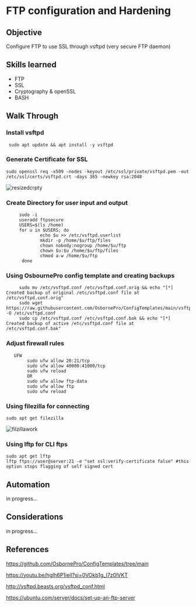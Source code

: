 # FTP configuration and Hardening

## Objective
Configure FTP to use SSL through vsftpd (very secure FTP daemon)

## Skills learned
- FTP
- SSL
- Cryptography & openSSL
- BASH

## Walk Through
### Install vsftpd
```
 sudo apt update && apt install -y vsftpd
```
### Generate Certificate for SSL
```
sudo openssl req -x509 -nodes -keyout /etc/ssl/private/vsftpd.pem -out /etc/ssl/certs/vsftpd.crt -days 365 -newkey rsa:2048
```
![resizedcrpty](https://github.com/user-attachments/assets/b7ebc0b4-af0e-43d0-be94-804a3f213973)


### Create Directory for user input and output
```
     sudo -i
     useradd ftpsecure
     USERS=$(ls /home)
     for u in $USERS; do
             echo $u >> /etc/vsftpd.userlist
             mkdir -p /home/$u/ftp/files
             chown nobody:nogroup /home/$u/ftp
             chown $u:$u /home/$u/ftp/files
             chmod a-w /home/$u/ftp
      done
```
### Using OsbournePro config template and creating backups
```
     sudo mv /etc/vsftpd.conf /etc/vsftpd.conf.orig && echo "[*] Created backup of original /etc/vsftpd.conf file at /etc/vsftpd.conf.orig"
     sudo wget https://raw.githubusercontent.com/OsbornePro/ConfigTemplates/main/vsftpd.conf%20for%20FTP%20over%20SSL -O /etc/vsftpd.conf
     sudo cp /etc/vsftpd.conf /etc/vsftpd.conf.bak && echo "[*] Created backup of active /etc/vsftpd.conf file at /etc/vsftpd.conf.bak"
```
### Adjust firewall rules
```
   UFW
        sudo ufw allow 20:21/tcp
        sudo ufw allow 40000:41000/tcp
        sudo ufw reload
        OR
        sudo ufw allow ftp-data
        sudo ufw allow ftp
        sudo ufw reload
```
### Using filezilla for connecting 
```
sudo apt get filezilla
```
![filzillawork](https://github.com/user-attachments/assets/a698c043-b4ae-48e7-a030-d9f303141c3e)

### Using lftp for CLI ftps
```
sudo apt get lftp
lftp ftps://user@server:21 -e "set ssl:verify-certificate false" #this option stops flagging of self signed cert
```

## Automation
in progress...

## Considerations
in progress...

## References
https://github.com/OsbornePro/ConfigTemplates/tree/main

https://youtu.be/hglh6P1ieiI?si=0VOkb1g_I7z0lVKT

http://vsftpd.beasts.org/vsftpd_conf.html

https://ubuntu.com/server/docs/set-up-an-ftp-server
